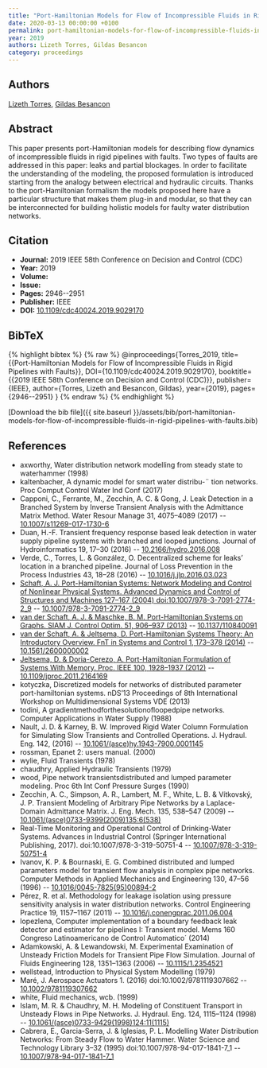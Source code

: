 ```yaml
---
title: "Port-Hamiltonian Models for Flow of Incompressible Fluids in Rigid Pipelines with Faults"
date: 2020-03-13 00:00:00 +0100
permalink: port-hamiltonian-models-for-flow-of-incompressible-fluids-in-rigid-pipelines-with-faults
year: 2019
authors: Lizeth Torres, Gildas Besancon
category: proceedings
---
```

 
## Authors
[Lizeth Torres](authors/lizeth-torres), [Gildas Besancon](authors/gildas-besancon)
 
## Abstract
This paper presents port-Hamiltonian models for describing flow dynamics of incompressible fluids in rigid pipelines with faults. Two types of faults are addressed in this paper: leaks and partial blockages. In order to facilitate the understanding of the modeling, the proposed formulation is introduced starting from the analogy between electrical and hydraulic circuits. Thanks to the port-Hamiltonian formalism the models proposed here have a particular structure that makes them plug-in and modular, so that they can be interconnected for building holistic models for faulty water distribution networks.
 
## Citation
- **Journal:** 2019 IEEE 58th Conference on Decision and Control (CDC)
- **Year:** 2019
- **Volume:** 
- **Issue:** 
- **Pages:** 2946--2951
- **Publisher:** IEEE
- **DOI:** [10.1109/cdc40024.2019.9029170](https://doi.org/10.1109/cdc40024.2019.9029170)
 
## BibTeX
{% highlight bibtex %}
{% raw %}
@inproceedings{Torres_2019,
  title={{Port-Hamiltonian Models for Flow of Incompressible Fluids in Rigid Pipelines with Faults}},
  DOI={10.1109/cdc40024.2019.9029170},
  booktitle={{2019 IEEE 58th Conference on Decision and Control (CDC)}},
  publisher={IEEE},
  author={Torres, Lizeth and Besancon, Gildas},
  year={2019},
  pages={2946--2951}
}
{% endraw %}
{% endhighlight %}
 
[Download the bib file]({{ site.baseurl }}/assets/bib/port-hamiltonian-models-for-flow-of-incompressible-fluids-in-rigid-pipelines-with-faults.bib)
 
## References
- axworthy, Water distribution network modelling from steady state to waterhammer (1998)
- kaltenbacher, A dynamic model for smart water distribu-&#x00A8; tion networks. Proc Comput Control Water Ind Conf (2017)
- Capponi, C., Ferrante, M., Zecchin, A. C. & Gong, J. Leak Detection in a Branched System by Inverse Transient Analysis with the Admittance Matrix Method. Water Resour Manage 31, 4075–4089 (2017) -- [10.1007/s11269-017-1730-6](https://doi.org/10.1007/s11269-017-1730-6)
- Duan, H.-F. Transient frequency response based leak detection in water supply pipeline systems with branched and looped junctions. Journal of Hydroinformatics 19, 17–30 (2016) -- [10.2166/hydro.2016.008](https://doi.org/10.2166/hydro.2016.008)
- Verde, C., Torres, L. & González, O. Decentralized scheme for leaks’ location in a branched pipeline. Journal of Loss Prevention in the Process Industries 43, 18–28 (2016) -- [10.1016/j.jlp.2016.03.023](https://doi.org/10.1016/j.jlp.2016.03.023)
- [Schaft, A. J. Port-Hamiltonian Systems: Network Modeling and Control of Nonlinear Physical Systems. Advanced Dynamics and Control of Structures and Machines 127–167 (2004) doi:10.1007/978-3-7091-2774-2_9](port-hamiltonian-systems-network-modeling-and-control-of-nonlinear-physical-systems) -- [10.1007/978-3-7091-2774-2_9](https://doi.org/10.1007/978-3-7091-2774-2_9)
- [van der Schaft, A. J. & Maschke, B. M. Port-Hamiltonian Systems on Graphs. SIAM J. Control Optim. 51, 906–937 (2013)](port-hamiltonian-systems-on-graphs) -- [10.1137/110840091](https://doi.org/10.1137/110840091)
- [van der Schaft, A. & Jeltsema, D. Port-Hamiltonian Systems Theory: An Introductory Overview. FnT in Systems and Control 1, 173–378 (2014)](port-hamiltonian-systems-theory-an-introductory-overview) -- [10.1561/2600000002](https://doi.org/10.1561/2600000002)
- [Jeltsema, D. & Doria-Cerezo, A. Port-Hamiltonian Formulation of Systems With Memory. Proc. IEEE 100, 1928–1937 (2012)](port-hamiltonian-formulation-of-systems-with-memory) -- [10.1109/jproc.2011.2164169](https://doi.org/10.1109/jproc.2011.2164169)
- kotyczka, Discretized models for networks of distributed parameter port-hamiltonian systems. nDS&#x2019;13 Proceedings of 8th International Workshop on Multidimensional Systems VDE (2013)
- todini, A gradientmethodforthesolutionofloopedpipe networks. Computer Applications in Water Supply (1988)
- Nault, J. D. & Karney, B. W. Improved Rigid Water Column Formulation for Simulating Slow Transients and Controlled Operations. J. Hydraul. Eng. 142, (2016) -- [10.1061/(asce)hy.1943-7900.0001145](https://doi.org/10.1061/(asce)hy.1943-7900.0001145)
- rossman, Epanet 2: users manual. (2000)
- wylie, Fluid Transients (1978)
- chaudhry, Applied Hydraulic Transients (1979)
- wood, Pipe network transientsdistributed and lumped parameter modeling. Proc 6th Int Conf Pressure Surges (1990)
- Zecchin, A. C., Simpson, A. R., Lambert, M. F., White, L. B. & Vítkovský, J. P. Transient Modeling of Arbitrary Pipe Networks by a Laplace-Domain Admittance Matrix. J. Eng. Mech. 135, 538–547 (2009) -- [10.1061/(asce)0733-9399(2009)135:6(538)](https://doi.org/10.1061/(asce)0733-9399(2009)135:6(538))
- Real-Time Monitoring and Operational Control of Drinking-Water Systems. Advances in Industrial Control (Springer International Publishing, 2017). doi:10.1007/978-3-319-50751-4 -- [10.1007/978-3-319-50751-4](https://doi.org/10.1007/978-3-319-50751-4)
- Ivanov, K. P. & Bournaski, E. G. Combined distributed and lumped parameters model for transient flow analysis in complex pipe networks. Computer Methods in Applied Mechanics and Engineering 130, 47–56 (1996) -- [10.1016/0045-7825(95)00894-2](https://doi.org/10.1016/0045-7825(95)00894-2)
- Pérez, R. et al. Methodology for leakage isolation using pressure sensitivity analysis in water distribution networks. Control Engineering Practice 19, 1157–1167 (2011) -- [10.1016/j.conengprac.2011.06.004](https://doi.org/10.1016/j.conengprac.2011.06.004)
- lopezlena, Computer implementation of a boundary feedback leak detector and estimator for pipelines I: Transient model. Mems 160 Congreso Latinoamericano de Control Automatico&#x00B4; (2014)
- Adamkowski, A. & Lewandowski, M. Experimental Examination of Unsteady Friction Models for Transient Pipe Flow Simulation. Journal of Fluids Engineering 128, 1351–1363 (2006) -- [10.1115/1.2354521](https://doi.org/10.1115/1.2354521)
- wellstead, Introduction to Physical System Modelling (1979)
- Maré, J. Aerospace Actuators 1. (2016) doi:10.1002/9781119307662 -- [10.1002/9781119307662](https://doi.org/10.1002/9781119307662)
- white, Fluid mechanics, wcb. (1999)
- Islam, M. R. & Chaudhry, M. H. Modeling of Constituent Transport in Unsteady Flows in Pipe Networks. J. Hydraul. Eng. 124, 1115–1124 (1998) -- [10.1061/(asce)0733-9429(1998)124:11(1115)](https://doi.org/10.1061/(asce)0733-9429(1998)124:11(1115))
- Cabrera, E., Garcia-Serra, J. & Iglesias, P. L. Modelling Water Distribution Networks: From Steady Flow to Water Hammer. Water Science and Technology Library 3–32 (1995) doi:10.1007/978-94-017-1841-7_1 -- [10.1007/978-94-017-1841-7_1](https://doi.org/10.1007/978-94-017-1841-7_1)

